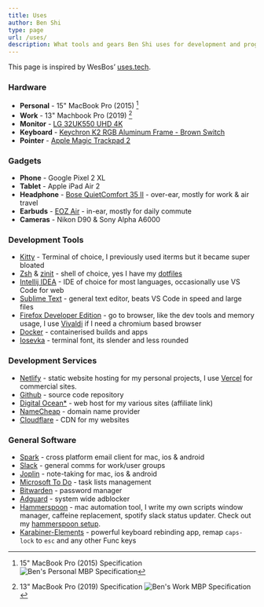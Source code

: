```yaml
---
title: Uses
author: Ben Shi
type: page
url: /uses/
description: What tools and gears Ben Shi uses for development and programming
---
```


This page is inspired by WesBos’ [uses.tech](https://uses.tech).

### Hardware

- **Personal** - 15" MacBook Pro (2015) [^personal-mbp-spec]
- **Work** - 13" Machbook Pro (2019) [^work-mbp-spec]
- **Monitor** - [LG 32UK550 UHD 4K](https://www.lg.com/au/it-monitors/lg-32UK550-B)
- **Keyboard** - [Keychron K2 RGB Aluminum Frame - Brown Switch](https://www.keychron.com/products/keychron-k2-wireless-mechanical-keyboard)
- **Pointer** - [Apple Magic Trackpad 2](https://www.apple.com/au/shop/product/MJ2R2ZA/A/magic-trackpad-2-silver)

### Gadgets

- **Phone** - Google Pixel 2 XL
- **Tablet** - Apple iPad Air 2
- **Headphone** - [Bose QuietComfort 35 II](https://www.bose.com.au/en_au/products/headphones/over_ear_headphones/quietcomfort-35-wireless-ii.html#v=qc35_ii_black) - over-ear, mostly for work & air travel
- **Earbuds** - [EOZ Air](https://eozaudio.com/products/eoz-air) - in-ear, mostly for daily commute
- **Cameras** - Nikon D90 & Sony Alpha A6000

### Development Tools

- [Kitty](https://sw.kovidgoyal.net/kitty/) - Terminal of choice, I previously used iterms but it became super bloated
- [Zsh](https://www.zsh.org/) & [zinit](https://github.com/zdharma/zinit) - shell of choice, yes I have my [dotfiles](https://github.com/hbish/dotfiles)
- [Intellij IDEA](https://www.jetbrains.com/idea/) - IDE of choice for most languages, occasionally use VS Code for web
- [Sublime Text](https://www.sublimetext.com/) - general text editor, beats VS Code in speed and large files
- [Firefox Developer Edition](https://www.mozilla.org/en-US/firefox/developer/) - go to browser, like the dev tools
 and memory usage, I use [Vivaldi](https://vivaldi.com/) if I need a chromium based browser
- [Docker](https://www.docker.com/) - containerised builds and apps
- [Iosevka](https://typeof.net/Iosevka/) - terminal font, its slender and less rounded

### Development Services

- [Netlify](https://www.netlify.com/) - static website hosting for my personal projects, I use [Vercel](https://vercel.com/) for commercial sites.
- [Github](https://github.com/) - source code repository
- [Digital Ocean*](https://m.do.co/c/e607efe7a1aa) - web host for my various sites (affiliate link)
- [NameCheap](https://www.namecheap.com/) - domain name provider
- [Cloudflare](https://www.cloudflare.com/) - CDN for my websites

### General Software

- [Spark](https://sparkmailapp.com/) - cross platform email client for mac, ios & android
- [Slack](https://www.slack.com/) - general comms for work/user groups
- [Joplin](https://joplinapp.org/) - note-taking for mac, ios & android
- [Microsoft To Do](https://todo.microsoft.com/) - task lists management
- [Bitwarden](https://bitwarden.com/) - password manager
- [Adguard](https://adguard.com/) - system wide adblocker
- [Hammerspoon](https://www.hammerspoon.org/) - mac automation tool, I write my own scripts window manager, caffeine replacement, spotify slack status updater. Check out my [hammerspoon setup](https://github.com/hbish/dotfiles/tree/master/hammerspoon).
- [Karabiner-Elements](https://pqrs.org/osx/karabiner/) - powerful keyboard rebinding app, remap `caps-lock` to `esc` and any other Func keys

[^personal-mbp-spec]: 15" MacBook Pro (2015) Specification
    ![Ben's Personal MBP Specification](/media/mbp-personal.png)

[^work-mbp-spec]: 13" MacBook Pro (2019) Specification
    ![Ben's Work MBP Specification](/media/mbp-work.png)


